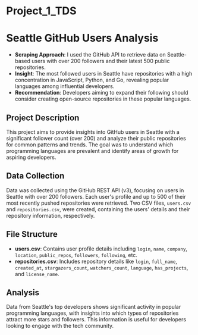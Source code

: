 # Project_1_TDS
# Seattle GitHub Users Analysis

- **Scraping Approach**: I used the GitHub API to retrieve data on Seattle-based users with over 200 followers and their latest 500 public repositories.
- **Insight**: The most followed users in Seattle have repositories with a high concentration in JavaScript, Python, and Go, revealing popular languages among influential developers.
- **Recommendation**: Developers aiming to expand their following should consider creating open-source repositories in these popular languages.

## Project Description

This project aims to provide insights into GitHub users in Seattle with a significant follower count (over 200) and analyze their public repositories for common patterns and trends. The goal was to understand which programming languages are prevalent and identify areas of growth for aspiring developers.

## Data Collection

Data was collected using the GitHub REST API (v3), focusing on users in Seattle with over 200 followers. Each user's profile and up to 500 of their most recently pushed repositories were retrieved. Two CSV files, `users.csv` and `repositories.csv`, were created, containing the users' details and their repository information, respectively.

## File Structure

- **users.csv**: Contains user profile details including `login`, `name`, `company`, `location`, `public_repos`, `followers`, `following`, etc.
- **repositories.csv**: Includes repository details like `login`, `full_name`, `created_at`, `stargazers_count`, `watchers_count`, `language`, `has_projects`, and `license_name`.

## Analysis

Data from Seattle's top developers shows significant activity in popular programming languages, with insights into which types of repositories attract more stars and followers. This information is useful for developers looking to engage with the tech community.
